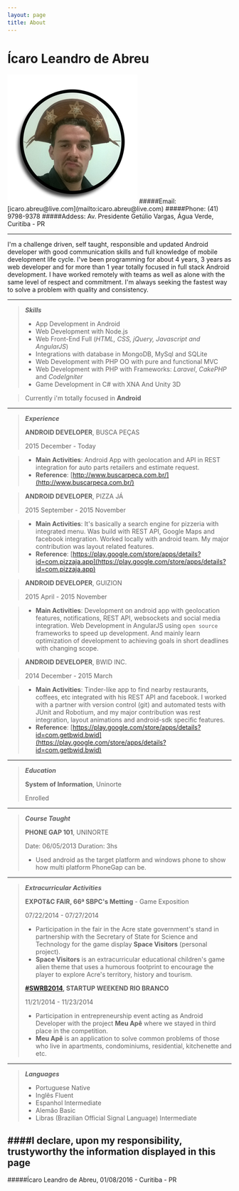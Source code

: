 ```yaml
---
layout: page
title: About
---
```

Ícaro Leandro de Abreu
======
<img src="/images/its_a_me.png" alt="It's a me Ícaro!" style="margin-left:auto;margin-right:auto" />
#####Email: [icaro.abreu@live.com](mailto:icaro.abreu@live.com)
#####Phone: (41) 9798-9378
#####Addess: Av. Presidente Getúlio Vargas, Água Verde, Curitiba - PR

----------

I'm a challenge driven, self taught, responsible and updated Android developer with good communication skills and full knowledge of mobile development life cycle. I've been programming for about 4 years, 3 years as web developer and for more than 1 year totally focused in full stack Android development. I have worked remotely with teams as well as alone with the same level of respect and commitment. I'm always seeking the fastest way to solve a problem with quality and consistency.

----------

> ***Skills***
> 
> - App Development in Android
> - Web Development with Node.js 
> - Web Front-End Full (*HTML, CSS, jQuery, Javascript and AngularJS*)
> - Integrations with database in MongoDB, MySql and SQLite
> - Web Development with PHP OO with pure and functional MVC
> - Web Development with PHP with Frameworks: *Laravel*, *CakePHP* and *CodeIgniter*
> - Game Development in C# with XNA And Unity 3D


> Currently i'm totally focused in **Android**

----------

> ***Experience***
>
>**ANDROID DEVELOPER**, BUSCA PEÇAS
>
>2015 December - Today

> - **Main Activities**: Android App with geolocation and API in REST integration for auto parts retailers and estimate request.
> - **Reference**: [http://www.buscarpeca.com.br/](http://www.buscarpeca.com.br/)

>**ANDROID DEVELOPER**, PIZZA JÁ
>
>2015 September - 2015 November

> - **Main Activities**: It's basically a search engine for pizzeria with integrated menu. Was build with REST API, Google Maps and facebook integration. Worked locally with android team. My major contribution was layout related features.
> - **Reference**: [https://play.google.com/store/apps/details?id=com.pizzaja.app](https://play.google.com/store/apps/details?id=com.pizzaja.app)

>**ANDROID DEVELOPER**, GUIZION
>
>2015 April - 2015 November

> - **Main Activities**: Development on android app with geolocation features, notifications, REST API, websockets and social media integration. Web Development in AngularJS using `open source` frameworks to speed up development. And mainly learn optimization of development to achieving goals in short deadlines with changing scope.

>**ANDROID DEVELOPER**, BWID INC.
>
>2014 December - 2015 March

> - **Main Activities**: Tinder-like app to find nearby restaurants, coffees, etc integrated with his REST API and facebook. I worked with a partner with version control (git) and automated tests with JUnit and Robotium, and my major contribution was rest integration, layout animations and android-sdk specific features.  
> - **Reference**: [https://play.google.com/store/apps/details?id=com.getbwid.bwid](https://play.google.com/store/apps/details?id=com.getbwid.bwid)

----------

> ***Education***
> 
> **System of Information**, Uninorte
>
> Enrolled

----------

>***Course Taught***
>
>**PHONE GAP 101**, UNINORTE
>
> Date: 06/05/2013
> Duration: 3hs
>
> - Used android as the target platform and windows phone to show how multi platform PhoneGap can be.

----------

>***Extracurricular Activities***
>
>**EXPOT&C FAIR, 66ª SBPC's Metting** - Game Exposition
>
> 07/22/2014 - 07/27/2014 
>
> - Participation in the fair in the Acre state government's stand in partnership with the Secretary of State for Science and Technology for the game display **Space Visitors** (personal project). 
> - **Space Visitors** is an extracurricular educational children's game alien theme that uses a humorous footprint to encourage the player to explore Acre's territory, history and tourism.
>
>**[#SWRB2014](https://twitter.com/hashtag/swrb2014), STARTUP WEEKEND RIO BRANCO**
>
>11/21/2014 - 11/23/2014 
>
> - Participation in entrepreneurship event acting as Android Developer with the project **Meu Apê** where we stayed in third place in the competition. 
> - **Meu Apê** is an application to solve common problems of those who live in apartments, condominiums, residential, kitchenette and etc.


----------

> ***Languages***
>  
>  - Portuguese Native
>  - Inglês Fluent
>  - Espanhol Intermediate
>  - Alemão Basic
>  - Libras (Brazilian Official Signal Language) Intermediate


####I declare, upon my responsibility, trustyworthy the information displayed in this page
----------
#####Ícaro Leandro de Abreu,
01/08/2016 - Curitiba - PR
